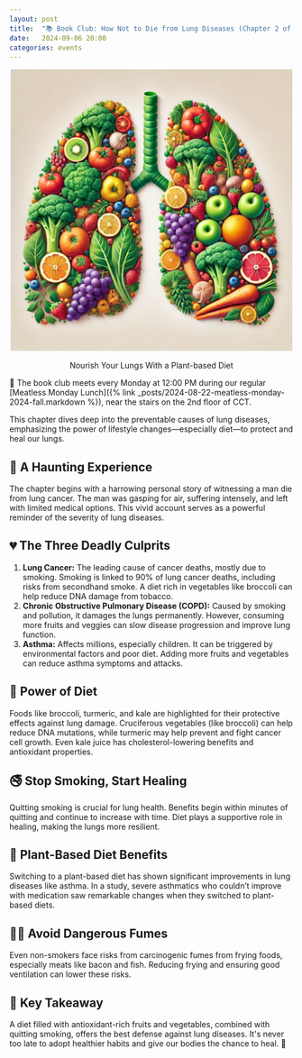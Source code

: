 ```yaml
---
layout: post
title:  "📚 Book Club: How Not to Die from Lung Diseases (Chapter 2 of How Not to Die)"
date:   2024-09-06 20:00
categories: events
---
```


<center>
<img
    src="/images/2024/how-not-to-die/how-not-to-die-from-lung-disease.webp"
    alt="How Not to Die from Lung Disease"
    width="500" />
<p>Nourish Your Lungs With a Plant-based Diet</p>
</center>

📆 The book club meets every Monday at 12:00 PM during our regular
[Meatless Monday Lunch]({% link _posts/2024-08-22-meatless-monday-2024-fall.markdown %}),
near the stairs on the 2nd floor of CCT.

This chapter dives deep into the preventable causes of lung diseases, emphasizing the
power of lifestyle changes—especially diet—to protect and heal our lungs. 

## 🚨 A Haunting Experience

The chapter begins with a harrowing personal story of witnessing a man die from lung
cancer. The man was gasping for air, suffering intensely, and left with limited medical
options. This vivid account serves as a powerful reminder of the severity of lung
diseases.

## 💔 The Three Deadly Culprits

1. **Lung Cancer:** The leading cause of cancer deaths, mostly due to smoking. Smoking is
   linked to 90% of lung cancer deaths, including risks from secondhand smoke. A diet rich
   in vegetables like broccoli can help reduce DNA damage from tobacco. 
2. **Chronic Obstructive Pulmonary Disease (COPD):** Caused by smoking and pollution, it
   damages the lungs permanently. However, consuming more fruits and veggies can slow
   disease progression and improve lung function. 
3. **Asthma:** Affects millions, especially children. It can be triggered by environmental
   factors and poor diet. Adding more fruits and vegetables can reduce asthma symptoms and
   attacks.

## 🥦 Power of Diet

Foods like broccoli, turmeric, and kale are highlighted for their protective effects
against lung damage. Cruciferous vegetables (like broccoli) can help reduce DNA mutations,
while turmeric may help prevent and fight cancer cell growth. Even kale juice has
cholesterol-lowering benefits and antioxidant properties.

## 🚭 Stop Smoking, Start Healing

Quitting smoking is crucial for lung health. Benefits begin within minutes of quitting and
continue to increase with time. Diet plays a supportive role in healing, making the lungs
more resilient.

## 🍏 Plant-Based Diet Benefits

Switching to a plant-based diet has shown significant improvements in lung diseases like
asthma. In a study, severe asthmatics who couldn’t improve with medication saw remarkable
changes when they switched to plant-based diets.

## :face_in_clouds: Avoid Dangerous Fumes

Even non-smokers face risks from carcinogenic fumes from frying foods, especially meats
like bacon and fish. Reducing frying and ensuring good ventilation can lower these risks.

## 🧘 Key Takeaway

A diet filled with antioxidant-rich fruits and vegetables, combined with quitting smoking,
offers the best defense against lung diseases. It's never too late to adopt healthier
habits and give our bodies the chance to heal. 🌱
